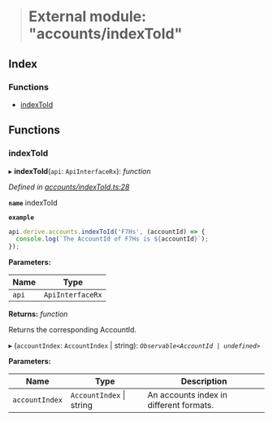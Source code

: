 > # External module: "accounts/indexToId"

## Index

### Functions

* [indexToId](_accounts_indextoid_.md#indextoid)

## Functions

###  indexToId

▸ **indexToId**(`api`: `ApiInterfaceRx`): *function*

*Defined in [accounts/indexToId.ts:28](https://github.com/polkadot-js/api/blob/3d8fbcf/packages/api-derive/src/accounts/indexToId.ts#L28)*

**`name`** indexToId

**`example`** 
<BR>

```javascript
api.derive.accounts.indexToId('F7Hs', (accountId) => {
  console.log(`The AccountId of F7Hs is ${accountId}`);
});
```

**Parameters:**

Name | Type |
------ | ------ |
`api` | `ApiInterfaceRx` |

**Returns:** *function*

Returns the corresponding AccountId.

▸ (`accountIndex`: `AccountIndex` | string): *`Observable<AccountId | undefined>`*

**Parameters:**

Name | Type | Description |
------ | ------ | ------ |
`accountIndex` | `AccountIndex` \| string | An accounts index in different formats. |